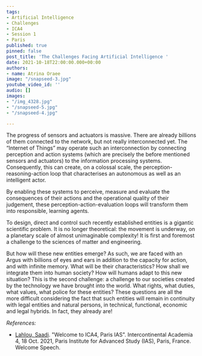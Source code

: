 ```yaml
---
tags:
- Artificial Intelligence
- Challenges
- ICA4
- Session 1
- Paris
published: true
pinned: false
post_title: 'The Challenges Facing Artificial Intelligence '
date: 2021-10-18T22:00:00.000+00:00
authors:
- name: Atrina Oraee
image: "/snapseed-3.jpg"
youtube_video_id: ''
audio: []
images:
- "/img_4328.jpg"
- "/snapseed-5.jpg"
- "/snapseed-4.jpg"

---
```

The progress of sensors and actuators is massive. There are already billions of them connected to the network, but not really interconnected yet. The “Internet of Things” may operate such an interconnection by connecting perception and action systems (which are precisely the before mentioned sensors and actuators) to the information processing systems. Consequently, this can create, on a colossal scale, the perception-reasoning-action loop that characterises an autonomous as well as an intelligent actor.

By enabling these systems to perceive, measure and evaluate the consequences of their actions and the operational quality of their judgement, these perception-action-evaluation loops will transform them into responsible, learning agents.

To design, direct and control such recently established entities is a gigantic scientific problem. It is no longer theoretical: the movement is underway, on a planetary scale of almost unimaginable complexity! It is first and foremost a challenge to the sciences of matter and engineering.

But how will these new entities emerge? As such, we are faced with an Argus with billions of eyes and ears in addition to the capacity for action, and with infinite memory. What will be their characteristics? How shall we integrate them into human society? How will humans adapt to this new situation? This is the second challenge: a challenge to our societies created by the technology we have brought into the world. What rights, what duties, what values, what police for these entities? These questions are all the more difficult considering the fact that such entities will remain in continuity with legal entities and natural persons, in technical, functional, economic and legal hybrids. In fact, they already are!

_References:_

* [Lahlou, Saadi](/about/ica4#lahlou "Saadi Lahlou"). "Welcome to ICA4, Paris IAS". Intercontinental Academia 4, 18 Oct. 2021, Paris Institute for Advanced Study (IAS), Paris, France. Welcome Speech.